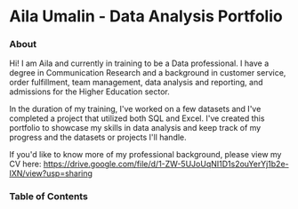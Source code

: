 # Aila Umalin - Data Analysis Portfolio 

### About
Hi! I am Aila and currently in training to be a Data professional. I have a degree in Communication Research and a background in customer service, order fulfillment, team management, data analysis and reporting, and admissions for the Higher Education sector.

In the duration of my training, I've worked on a few datasets and I've completed a project that utilized both SQL and Excel. I've created this portfolio to showcase my skills in data analysis and keep track of my progress and the datasets or projects I'll handle.

If you'd like to know more of my professional background, please view my CV here: https://drive.google.com/file/d/1-ZW-5UJoUqNI1D1s2ouYerYj1b2e-IXN/view?usp=sharing

### Table of Contents

